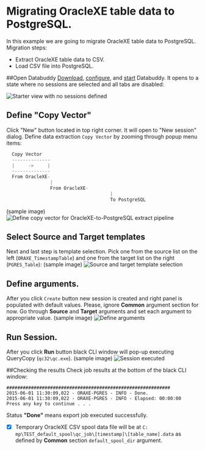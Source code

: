 
# Migrating OracleXE table data to PostgreSQL.
In this example we are going to migrate OracleXE table data to PostgreSQL.
Migration steps:
- Extract OracleXE table data to CSV.
- Load CSV file into PostgreSQL.

##Open Databuddy
[Download](https://github.com/data-buddy/DataBuddy/releases/tag/v0.3.3), [configure](https://github.com/data-buddy/DataBuddy/blob/master/Docs/Configure_Databuddy0.3.3.md#configuration-for-mongdb), and [start](https://github.com/data-buddy/DataBuddy/blob/master/Docs/How_to_start_Databuddy.md) Databuddy. 
It opens to a state where no sessions are selected and all tabs are disabled:

![Starter view with no sessions defined](https://raw.githubusercontent.com/data-buddy/DataBuddy/master/screenshots/open_databuddy_no_sessions.png "Starter view with no sessions defined")

## Define "Copy Vector"
Click "New" button located in top right corner. It will open to "New session" dialog. 
Define data extraction `Copy Vector` by zooming through popup menu items:
```python
  Copy Vector
  --------------
  |     ->     |
  --------------
  From OracleXE-
				|
				From OracleXE-
									  |
									  To PostgreSQL
```  
(sample image)
![Define copy vector for OracleXE-to-PostgreSQL extract pipeline](https://raw.githubusercontent.com/data-buddy/DataBuddy/master/screenshots/MongoDB/Define_copy_vector_for_Oracle12c-to-MongoDB_copy_pipeline.png "Define copy vector for OracleXE-to-PostgreSQL copy pipeline.")

## Select Source and Target templates
Next and last step is template selection. Pick one from the source list on the left (`ORAXE_TimestampTable`) and one from the target list on the right (`PGRES_Table`):
(sample image)
![Source and target template selection](https://raw.githubusercontent.com/data-buddy/DataBuddy/master/screenshots/MongoDB/Copy_from_Oracle12c_to_MongoDB_Templates.png "Source and target template selection.")

## Define arguments.
After you click `Create` button new session is created and right panel is populated with default values.
Please, ignore __Common__ argument section for now. Go through __Source__ and __Target__ arguments and set each argument to appropriate value. 
(sample image)
![Define arguments](https://raw.githubusercontent.com/data-buddy/DataBuddy/master/screenshots/MongoDB/Oracle12c_to_MongoDB_Define_Arguments.png "Define arguments.")

## Run Session.
After you click __Run__ button black CLI window will pop-up executing QueryCopy (`qc32\qc.exe`).
(sample image)
![Session executed](https://raw.githubusercontent.com/data-buddy/DataBuddy/master/screenshots/MongoDB/Oracle12c_to_MongoDB_Copy_CLI_Window.png "Session executed.")


##Checking the results
Check job results at the bottom of the black CLI window:
```
############################################################
2015-06-01 11:30:09,022 - ORAXE-PGRES - INFO - Done.
2015-06-01 11:30:09,022 - ORAXE-PGRES - INFO - Elapsed: 00:00:00
Press any key to continue . . .
```
Status __"Done"__ means export job executed successfully. 
- [x] Temporary OracleXE CSV spool data file will be at `C:	mp\TEST_default_spool\qc_job\[timestamp]\[table_name].data` as defined by __Common__ section `default_spool_dir` argument.

	